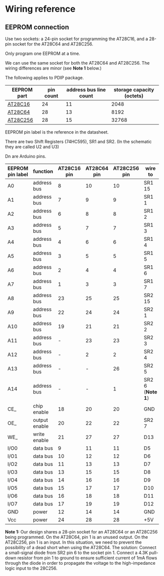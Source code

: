 # Wiring reference

## EEPROM connection

Use two sockets: a 24-pin socket for programming the AT28C16, and a 28-pin socket for the AT28C64 and AT28C256.

Only program one EEPROM at a time.

 We can use the same socket for both the AT28C64 and AT28C256. The wiring differences are minor (see **Note 1** below.)

The following applies to PDIP package.

| EEPROM part | pin count | address bus line count | storage capacity (octets) |
|-------------|-----------|-------------------|-------------------|
| [AT28C16](/doc/AT28C16.pdf) | 24       | 11 | 2048 |
| [AT28C64](/doc/AT28C64.pdf) | 28      | 13  | 8192 |
| [AT28C256](/doc/AT28C256.pdf) | 28    | 15  | 32768 |

EEPROM pin label is the reference in the datasheet.

There are two Shift Registers (74HC595), SR1 and SR2. (In the schematic they are called U2 and U3)

Dn are Arduino pins.

| EEPROM pin label | function | AT28C16 pin | AT28C64 pin | AT28C256 pin | wire to |
|--------|-------------|---------|--------------|--------------|---------------|
| A0     | address bus | 8 | 10 | 10 | SR1 15 | 
| A1   | address bus | 7 | 9 | 9 | SR1 1 | 
| A2   | address bus | 6 | 8 | 8 | SR1 2 | 
| A3    | address bus | 5 | 7 | 7| SR1 3 | 
| A4   | address bus | 4 | 6 | 6 | SR1 4 | 
| A5    | address bus | 3 | 5 | 5 | SR1 5 | 
| A6    | address bus | 2 | 4 | 4 | SR1 6 | 
| A7    | address bus | 1 | 3 | 3 | SR1 7 | 
| A8    | address bus | 23 | 25 | 25 | SR2 15  | 
| A9    | address bus | 22 | 24 | 24 | SR2 1 | 
| A10   | address bus | 19 | 21 | 21 | SR2 2 | 
| A11   | address bus | - | 23 | 23 | SR2 3 |
| A12   | address bus | - | 2 | 2 | SR2 4 |
| A13 | address bus | - | - | 26 | SR2 5 |
| A14 | address bus | - | - | 1 | SR2 6 (**Note 1**) |
| CE_ | chip enable | 18 | 20 | 20 | GND | 
| OE_ | output enable | 20 | 22 | 22 | SR2 7|
| WE_ | write enable | 21 | 27 | 27| D13 |
| I/O0 | data bus | 9 | 11 | 11 | D5 | 
| I/O1 | data bus | 10 | 12 | 12 | D6 | 
| I/O2 | data bus | 11 | 13 | 13 | D7 | 
| I/O3 | data bus | 13 | 15 | 15 | D8 | 
| I/O4 | data bus | 14 | 16 | 16 | D9 | 
| I/O5 | data bus | 15 | 17 | 17 | D10 | 
| I/O6 | data bus | 16 | 18 | 18 | D11 | 
| I/O7 | data bus | 17 | 19 | 19 | D12 | 
| GND | power | 12 | 14 | 14 | GND | 
| Vcc | power | 24 | 28 | 28 |  +5V | 

**Note 1:** Our design shares a 28-pin socket for an AT28C64 or an AT28C256 being programmed. On the AT28C64, pin 1 is an unused output. On the AT28C256, pin 1 is an input. In this situation, we need to prevent the possibility of a dead short when using the AT28C64. The solution: Connect a small-signal diode from SR2 pin 6 to the socket pin 1. Connect a 4.3K pull-down resistor from pin 1 to ground to ensure sufficient current of 1mA flows through the diode in order to propagate the voltage to the high-impedance logic input to the 28C256.
 
